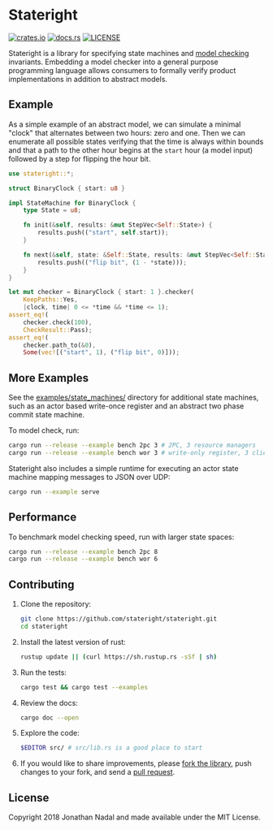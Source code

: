 # Stateright

[![crates.io](https://img.shields.io/crates/v/stateright.svg)](https://crates.io/crates/stateright)
[![docs.rs](https://docs.rs/stateright/badge.svg)](https://docs.rs/stateright)
[![LICENSE](https://img.shields.io/crates/l/stateright.svg)](https://github.com/stateright/stateright/blob/master/LICENSE)

Stateright is a library for specifying state machines and [model
checking](https://en.wikipedia.org/wiki/Model_checking) invariants. Embedding a
model checker into a general purpose programming language allows consumers to
formally verify product implementations in addition to abstract models.

## Example

As a simple example of an abstract model, we can simulate a minimal "clock"
that alternates between two hours: zero and one. Then we can enumerate all
possible states verifying that the time is always within bounds and that a path
to the other hour begins at the `start` hour (a model input) followed by a step
for flipping the hour bit.

```rust
use stateright::*;

struct BinaryClock { start: u8 }

impl StateMachine for BinaryClock {
    type State = u8;

    fn init(&self, results: &mut StepVec<Self::State>) {
        results.push(("start", self.start));
    }

    fn next(&self, state: &Self::State, results: &mut StepVec<Self::State>) {
        results.push(("flip bit", (1 - *state)));
    }
}

let mut checker = BinaryClock { start: 1 }.checker(
    KeepPaths::Yes,
    |clock, time| 0 <= *time && *time <= 1);
assert_eq!(
    checker.check(100),
    CheckResult::Pass);
assert_eq!(
    checker.path_to(&0),
    Some(vec![("start", 1), ("flip bit", 0)]));
```

## More Examples

See the [examples/state\_machines/](https://github.com/stateright/stateright/tree/master/examples/state_machines)
directory for additional state machines, such as an actor based write-once register
and an abstract two phase commit state machine.

To model check, run:

```sh
cargo run --release --example bench 2pc 3 # 2PC, 3 resource managers
cargo run --release --example bench wor 3 # write-only register, 3 clients
```

Stateright also includes a simple runtime for executing an actor state machine
mapping messages to JSON over UDP:

```sh
cargo run --example serve
```

## Performance

To benchmark model checking speed, run with larger state spaces:

```sh
cargo run --release --example bench 2pc 8
cargo run --release --example bench wor 6
```

## Contributing

1. Clone the repository:
   ```sh
   git clone https://github.com/stateright/stateright.git
   cd stateright
   ```
2. Install the latest version of rust:
   ```sh
   rustup update || (curl https://sh.rustup.rs -sSf | sh)
   ```
3. Run the tests:
   ```sh
   cargo test && cargo test --examples
   ```
4. Review the docs:
   ```sh
   cargo doc --open
   ```
5. Explore the code:
   ```sh
   $EDITOR src/ # src/lib.rs is a good place to start
   ```
6. If you would like to share improvements, please
   [fork the library](https://github.com/stateright/stateright/fork), push changes to your fork,
   and send a [pull request](https://help.github.com/articles/creating-a-pull-request-from-a-fork/).

## License

Copyright 2018 Jonathan Nadal and made available under the MIT License.
